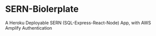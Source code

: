 # SERN-Biolerplate
A Heroku Deployable SERN (SQL-Express-React-Node) App, with AWS Amplify Authentication
